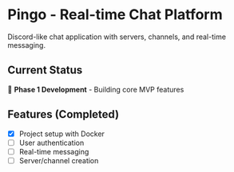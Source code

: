 # Pingo - Real-time Chat Platform

Discord-like chat application with servers, channels, and real-time messaging.

## Current Status

🚧 **Phase 1 Development** - Building core MVP features

## Features (Completed)

- [x] Project setup with Docker
- [ ] User authentication
- [ ] Real-time messaging
- [ ] Server/channel creation
